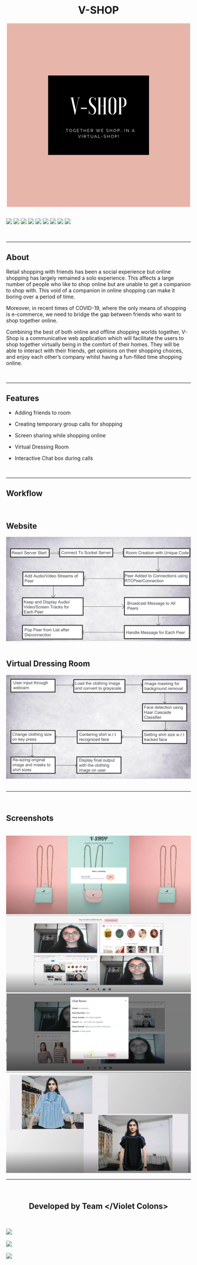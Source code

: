 <h1 align="center">V-SHOP</h1>

<div align="center">
<img align="center" src="Readme_Assets\V-Shop Logo.png"> 
</div>

<br>

[![](https://img.shields.io/badge/Made_with-react-green?style=for-the-badge&logo=react)](https://reactnative.dev/)
[![](https://img.shields.io/badge/Made_with-NodeJs-green?style=for-the-badge&logo=npm)](https://nodejs.org/en/)
[![](https://img.shields.io/badge/Made_with-HTML-green?style=for-the-badge&logo=HTML)](https://html.com/)
[![](https://img.shields.io/badge/Made_with-CSS-green?style=for-the-badge&logo=CSS)](https://www.w3.org/Style/CSS/Overview.en.html)
[![](https://img.shields.io/badge/Made_with-JavaScript-green?style=for-the-badge&logo=javaScript)](https://www.javascript.com/)
[![](https://img.shields.io/badge/Made_with-Opencv-green?style=for-the-badge&logo=opencv)](https://opencv.org)
[![](https://img.shields.io/badge/Made_with-Python-green?style=for-the-badge&logo=python)](https://www.python.org)
[![](https://img.shields.io/badge/Made_with-Tkinter-green?style=for-the-badge&logo=Tkinter)](https://docs.python.org/3/library/tk.html)
[![](https://img.shields.io/badge/Made_with-Tensorflow-green?style=for-the-badge&logo=tensorflow)](https://www.tensorflow.org)

</br>

</div>



---
<h2><strong>About</h2></strong>
<p>Retail shopping with friends has been a social experience but online shopping has largely remained a solo experience. This affects a large number of people who like to shop online but are unable to get a companion to shop with. This void of a companion in online shopping can make it boring over a period of time. </p>

<p>Moreover, in recent times of COVID-19, where the only means of shopping is e-commerce, we need to bridge the gap between friends who want to shop together online.
  </p>


<p>Combining the best of both online and offline shopping worlds together, V-Shop is a communicative web application which will facilitate the users to shop together virtually being in the comfort of their homes. They will be able to interact with their friends, get opinions on their shopping choices, and enjoy each other’s company whilst having a fun-filled time shopping online.   
</p>
<br>

---

<h2><strong>Features</h2></strong>

* Adding friends to room​

* Creating temporary group calls for shopping​

* Screen sharing while shopping online​

* Virtual Dressing Room​

* Interactive Chat box during calls
<br>

---

<h2><strong>Workflow</h2></strong><br>

<h2>Website</h2>
<img src="Readme_Assets\jam2.png"> <br><br>
<h2>Virtual Dressing Room</h2>
<img src="Readme_Assets\jam1.png"> 
<br>
<br>

---

<br>
<h2><strong>Screenshots</strong></h2>
<br>
<div align="center">
<img src="Readme_Assets\V1.png"> 
<img src="Readme_Assets\v2.png"> 
<img src="Readme_Assets\v3.png"> 
<img src="Readme_Assets\v4.png"> 
</div>

</div>



---



<br>
<h2 align="center"><b>Developed by Team &lt&#47Violet Colons&gt</b></h2><br>


[![](https://img.shields.io/badge/LinkedIn-Priyanka_Hotchandani-blue?style=for-the-badge&logo=linkedin)](https://www.linkedin.com/in/priyanka-hotchandani/)

[![](https://img.shields.io/badge/LinkedIn-Prachi_Randeria-blue?style=for-the-badge&logo=linkedin)](https://www.linkedin.com/in/prachi-randeria/)

[![](https://img.shields.io/badge/LinkedIn-Gayatri_Patil-blue?style=for-the-badge&logo=linkedin)](https://www.linkedin.com/in/gayatri-patil-48316b203/)
 
